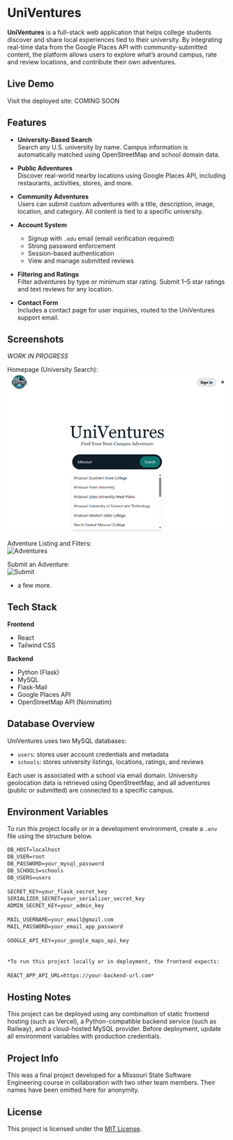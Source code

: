 # UniVentures

**UniVentures** is a full-stack web application that helps college students discover and share local experiences tied to their university. By integrating real-time data from the Google Places API with community-submitted content, the platform allows users to explore what’s around campus, rate and review locations, and contribute their own adventures.

## Live Demo

Visit the deployed site: COMING SOON

## Features

- **University-Based Search**  
  Search any U.S. university by name. Campus information is automatically matched using OpenStreetMap and school domain data.

- **Public Adventures**  
  Discover real-world nearby locations using Google Places API, including restaurants, activities, stores, and more.

- **Community Adventures**  
  Users can submit custom adventures with a title, description, image, location, and category. All content is tied to a specific university.

- **Account System**  
  - Signup with `.edu` email (email verification required)  
  - Strong password enforcement  
  - Session-based authentication  
  - View and manage submitted reviews

- **Filtering and Ratings**  
  Filter adventures by type or minimum star rating. Submit 1–5 star ratings and text reviews for any location.

- **Contact Form**  
  Includes a contact page for user inquiries, routed to the UniVentures support email.

## Screenshots

*WORK IN PROGRESS*

Homepage (University Search):  
![Homepage](./screenshots/homepage.png)

Adventure Listing and Filters:  
![Adventures](./screenshots/adventures.png)

Submit an Adventure:  
![Submit](./screenshots/submit.png)

+ a few more.

## Tech Stack

**Frontend**
- React
- Tailwind CSS

**Backend**
- Python (Flask)
- MySQL
- Flask-Mail
- Google Places API
- OpenStreetMap API (Nominatim)

## Database Overview

UniVentures uses two MySQL databases:

- `users`: stores user account credentials and metadata  
- `schools`: stores university listings, locations, ratings, and reviews

Each user is associated with a school via email domain. University geolocation data is retrieved using OpenStreetMap, and all adventures (public or submitted) are connected to a specific campus.

## Environment Variables

To run this project locally or in a development environment, create a `.env` file using the structure below.

```env
DB_HOST=localhost
DB_USER=root
DB_PASSWORD=your_mysql_password
DB_SCHOOLS=schools
DB_USERS=users

SECRET_KEY=your_flask_secret_key
SERIALIZER_SECRET=your_serializer_secret_key
ADMIN_SECRET_KEY=your_admin_key

MAIL_USERNAME=your_email@gmail.com
MAIL_PASSWORD=your_email_app_password

GOOGLE_API_KEY=your_google_maps_api_key


*To run this project locally or in deployment, the frontend expects:

REACT_APP_API_URL=https://your-backend-url.com*
```

## Hosting Notes

This project can be deployed using any combination of static frontend hosting (such as Vercel), a Python-compatible backend service (such as Railway), and a cloud-hosted MySQL provider. Before deployment, update all environment variables with production credentials.

## Project Info

This was a final project developed for a Missouri State Software Engineering course in collaboration with two other team members. Their names have been omitted here for anonymity.

## License

This project is licensed under the [MIT License](LICENSE).
